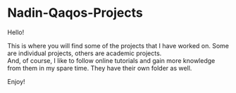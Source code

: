 # Nadin-Qaqos-Projects

Hello!

This is where you will find some of the projects that I have worked on.
Some are individual projects, others are academic projects.  
And, of course, I like to follow online tutorials and gain more knowledge from them in my spare time.
They have their own folder as well.

Enjoy!
